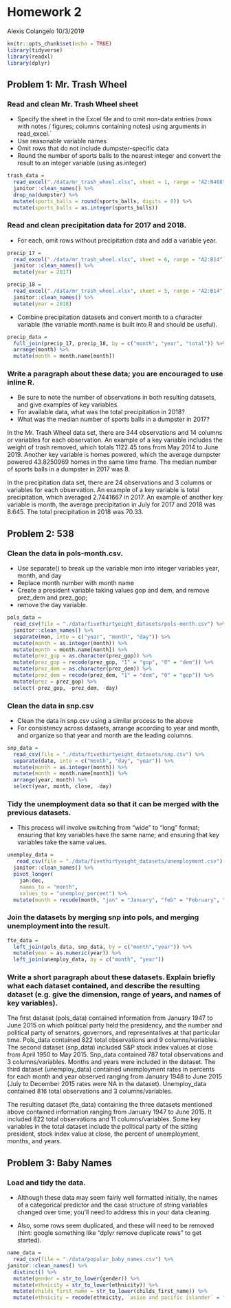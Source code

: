 Homework 2
================
Alexis Colangelo
10/3/2019

``` r
knitr::opts_chunk$set(echo = TRUE)
library(tidyverse)
library(readxl)
library(dplyr)
```

## Problem 1: Mr. Trash Wheel

### Read and clean Mr. Trash Wheel sheet

  - Specify the sheet in the Excel file and to omit non-data entries
    (rows with notes / figures; columns containing notes) using
    arguments in read\_excel.\`
  - Use reasonable variable names
  - Omit rows that do not include dumpster-specific data
  - Round the number of sports balls to the nearest integer and convert
    the result to an integer variable (using as.integer)

<!-- end list -->

``` r
trash_data =
  read_excel("./data/mr_trash_wheel.xlsx", sheet = 1, range = "A2:N408") %>%
  janitor::clean_names() %>%
  drop_na(dumpster) %>%
  mutate(sports_balls = round(sports_balls, digits = 0)) %>%
  mutate(sports_balls = as.integer(sports_balls))
```

### Read and clean precipitation data for 2017 and 2018.

  - For each, omit rows without precipitation data and add a variable
    year.

<!-- end list -->

``` r
precip_17 = 
  read_excel("./data/mr_trash_wheel.xlsx", sheet = 6, range = "A2:B14") %>%
  janitor::clean_names() %>%
  mutate(year = 2017)
```

``` r
precip_18 = 
  read_excel("./data/mr_trash_wheel.xlsx", sheet = 5, range = "A2:B14") %>%
  janitor::clean_names() %>%
  mutate(year = 2018)
```

  - Combine precipitation datasets and convert month to a character
    variable (the variable month.name is built into R and should be
    useful).

<!-- end list -->

``` r
precip_data =
  full_join(precip_17, precip_18, by = c("month", "year", "total")) %>%
  arrange(month) %>%
  mutate(month = month.name[month])
```

### Write a paragraph about these data; you are encouraged to use inline R.

  - Be sure to note the number of observations in both resulting
    datasets, and give examples of key variables.
  - For available data, what was the total precipitation in 2018?
  - What was the median number of sports balls in a dumpster in 2017?

In the Mr. Trash Wheel data set, there are 344 observations and 14
columns or variables for each observation. An example of a key variable
includes the weight of trash removed, which totals 1122.45 tons from May
2014 to June 2019. Another key variable is homes powered, which the
average dumpster powered 43.8250969 homes in the same time frame. The
median number of sports balls in a dumpster in 2017 was 8.

In the precipitation data set, there are 24 observations and 3 columns
or variables for each observation. An example of a key variable is total
precipitation, which averaged 2.7441667 in 2017. An example of another
key variable is month, the average precipitation in July for 2017 and
2018 was 8.645. The total precipitation in 2018 was 70.33.

## Problem 2: 538

### Clean the data in pols-month.csv.

  - Use separate() to break up the variable mon into integer variables
    year, month, and day
  - Replace month number with month name
  - Create a president variable taking values gop and dem, and remove
    prez\_dem and prez\_gop;
  - remove the day variable.

<!-- end list -->

``` r
pols_data =
  read_csv(file = "./data/fivethirtyeight_datasets/pols-month.csv") %>%
  janitor::clean_names() %>%
  separate(mon, into = c("year", "month", "day")) %>%
  mutate(month = as.integer(month)) %>%
  mutate(month = month.name[month]) %>%
  mutate(prez_gop = as.character(prez_gop)) %>%
  mutate(prez_gop = recode(prez_gop, "1" = "gop", "0" = "dem")) %>%
  mutate(prez_dem = as.character(prez_dem)) %>%
  mutate(prez_dem = recode(prez_dem, "1" = "dem", "0" = "gop")) %>%
  mutate(prez = prez_gop) %>%
  select(-prez_gop, -prez_dem, -day)
```

### Clean the data in snp.csv

  - Clean the data in snp.csv using a similar process to the above
  - For consistency across datasets, arrange according to year and
    month, and organize so that year and month are the leading columns.

<!-- end list -->

``` r
snp_data =
  read_csv(file = "./data/fivethirtyeight_datasets/snp.csv") %>%
  separate(date, into = c("month", "day", "year")) %>%
  mutate(month = as.integer(month)) %>%
  mutate(month = month.name[month]) %>%
  arrange(year, month) %>%
  select(year, month, close, -day)
```

### Tidy the unemployment data so that it can be merged with the previous datasets.

  - This process will involve switching from “wide” to “long” format;
    ensuring that key variables have the same name; and ensuring that
    key variables take the same values.

<!-- end list -->

``` r
unemploy_data =
   read_csv(file = "./data/fivethirtyeight_datasets/unemployment.csv") %>%
  janitor::clean_names() %>%
  pivot_longer(
    jan:dec,
    names_to = "month",
    values_to = "unemploy_percent") %>%
  mutate(month = recode(month, "jan" = "January", "feb" = "February", "mar" = "March", "apr" = "April", "may" = "May", "jun" = "June", "jul" = "July", "aug" = "August", "sep" = "September", "oct" = "October", "nov" = "November", "dec" = "December"))
```

### Join the datasets by merging snp into pols, and merging unemployment into the result.

``` r
fte_data =
  left_join(pols_data, snp_data, by = c("month","year")) %>%
  mutate(year = as.numeric(year)) %>%
  left_join(unemploy_data, by = c("month", "year"))
```

### Write a short paragraph about these datasets. Explain briefly what each dataset contained, and describe the resulting dataset (e.g. give the dimension, range of years, and names of key variables).

The first dataset (pols\_data) contained information from January 1947
to June 2015 on which political party held the presidency, and the
number and political party of senators, governors, and representatives
at that particular time. Pols\_data contained 822 total observations and
9 columns/variables. The second dataset (snp\_data) included S\&P stock
index values at close from April 1950 to May 2015. Snp\_data contained
787 total observations and 3 columns/variables. Months and years were
included in the dataset. The third dataset (unemploy\_data) contained
unemployment rates in percents for each month and year observed ranging
from January 1948 to June 2015 (July to December 2015 rates were NA in
the dataset). Unemploy\_data contained 816 total observations and 3
columns/variables.

The resulting dataset (fte\_data) containing the three datasets
mentioned above contained information ranging from January 1947 to June
2015. It included 822 total observations and 11 columns/variables. Some
key variables in the total dataset include the political party of the
sitting president, stock index value at close, the percent of
unemployment, months, and years.

## Problem 3: Baby Names

### Load and tidy the data.

  - Although these data may seem fairly well formatted initially, the
    names of a categorical predictor and the case structure of string
    variables changed over time; you’ll need to address this in your
    data cleaning.

  - Also, some rows seem duplicated, and these will need to be removed
    (hint: google something like “dplyr remove duplicate rows” to get
    started).

<!-- end list -->

``` r
name_data =
  read_csv(file = "./data/popular_baby_names.csv") %>%
janitor::clean_names() %>%
  distinct() %>%
  mutate(gender = str_to_lower(gender)) %>%
  mutate(ethnicity = str_to_lower(ethnicity)) %>%
  mutate(childs_first_name = str_to_lower(childs_first_name)) %>%
  mutate(ethnicity = recode(ethnicity, `asian and pacific islander` = "asian_pac_isl", `asian and paci` = "asian_pac_isl", `black non hispanic` = "black_nonhisp", `black non hisp` = "black_nonhisp", `white non hispanic` = "white_nonhisp", `white non hisp` = "white_nonhisp"))
```
